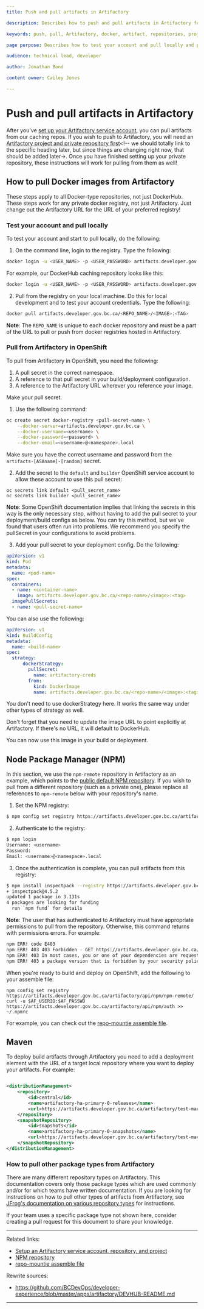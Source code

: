 ```yaml
---
title: Push and pull artifacts in Artifactory

description: Describes how to push and pull artifacts in Artifactory for Docker-type repositories

keywords: push, pull, Artifactory, docker, artifact, repositories, projects

page purpose: Describes how to test your account and pull locally and push and pull artifacts.

audience: technical lead, developer

author: Jonathan Bond

content owner: Cailey Jones

---
```

# Push and pull artifacts in Artifactory
After you've [set up your Artifactory service account](setup-artifactory-service-account-repository-project.md), you can pull artifacts from our caching repos. If you wish to push to Artifactory, you will need an [Artifactory project and private repository first](setup-artifactory-service-account-repository-project.md)<!-- we should totally link to the specific heading later, but since things are changing right now, that should be added later->. Once you have finished setting up your private repository, these instructions will work for pulling from them as well!

## How to pull Docker images from Artifactory

These steps apply to all Docker-type repositories, not just DockerHub. These steps work for any private docker registry, not just Artifactory. Just change out the Artifactory URL for the URL of your preferred registry!

### Test your account and pull locally
To test your account and start to pull locally, do the following:
1. On the command line, login to the registry. Type the following:

```bash
docker login -u <USER_NAME> -p <USER_PASSWORD> artifacts.developer.gov.bc.ca/<REPO_NAME>
```

For example, our DockerHub caching repository looks like this:

```bash
docker login -u <USER_NAME> -p <USER_PASSWORD> artifacts.developer.gov.bc.ca/docker-remote
```

2. Pull from the registry on your local machine. Do this for local development and to test your account credentials. Type the following:

```bash
docker pull artifacts.developer.gov.bc.ca/<REPO_NAME>/<IMAGE>:<TAG>
```
**Note**: The `REPO_NAME` is unique to each docker repository and must be a part of the URL to pull or push from docker registries hosted in Artifactory.

### Pull from Artifactory in OpenShift

To pull from Artifactory in OpenShift, you need the following:
1. A pull secret in the correct namespace.
2. A reference to that pull secret in your build/deployment configuration.
3. A reference to the Artifactory URL wherever you reference your image.

Make your pull secret.

1. Use the following command:

```bash
oc create secret docker-registry <pull-secret-name> \
    --docker-server=artifacts.developer.gov.bc.ca \
    --docker-username=<username> \
    --docker-password=<password> \
    --docker-email=<username>@<namespace>.local
```

Make sure you have the correct username and password from the `artifacts-[ASAname]-[random]` secret.

2. Add the secret to the `default` and `builder` OpenShift service account to allow these account to use this pull secret:

```
oc secrets link default <pull_secret_name>
oc secrets link builder <pull_secret_name>
```

**Note**: Some OpenShift documentation implies that linking the secrets in this way is the only necessary step,
without having to add the pull secret to your deployment/build configs as below. You can try this method, but we've found that users often run into problems. We recommend you specify the pullSecret in your configurations to avoid problems.

3. Add your pull secret to your deployment config. Do the following:

```yaml
apiVersion: v1
kind: Pod
metadata:
  name: <pod-name>
spec:
  containers:
  - name: <container-name>
    image: artifacts.developer.gov.bc.ca/<repo-name>/<image>:<tag>
  imagePullSecrets:
  - name: <pull-secret-name>
```

You can also use the following:

```yaml
apiVersion: v1
kind: BuildConfig
metadata:
  name: <build-name>
spec:
  strategy:
      dockerStrategy:
        pullSecret:
          name: artifactory-creds
        from:
          kind: DockerImage
          name: artifacts.developer.gov.bc.ca/<repo-name>/<image>:<tag>
```
You don't need to use dockerStrategy here. It works the same way under other types of strategy as well.

Don't forget that you need to update the image URL to point explicitly at Artifactory. If there's no URL, it will default to DockerHub.

You can now use this image in your build or deployment.

## Node Package Manager (NPM)
In this section, we use the `npm-remote` repository in Artifactory as an example, which points to the [public default NPM repository](https://registry.npmjs.org). If you wish to pull from a different repository (such as a private one), please replace all references to `npm-remote` below with your repository's name.

1. Set the NPM registry:

```bash
$ npm config set registry https://artifacts.developer.gov.bc.ca/artifactory/api/npm/npm-remote/
```

2. Authenticate to the registry:

```bash
$ npm login
Username: <username>
Password:
Email: <username>@<namespace>.local
```

3. Once the authentication is complete, you can pull artifacts from this registry:

```bash
$ npm install inspectpack --registry https://artifacts.developer.gov.bc.ca/artifactory/api/npm/npm-remote/
+ inspectpack@4.5.2
updated 1 package in 3.131s
4 packages are looking for funding
  run `npm fund` for details
```
**Note**: The user that has authenticated to Artifactory must have appropriate permissions to pull from the repository. Otherwise, this command returns with permissions errors. For example:

```bash
npm ERR! code E403
npm ERR! 403 403 Forbidden - GET https://artifacts.developer.gov.bc.ca/artifactory/api/npm/npm-remote/inspectpack
npm ERR! 403 In most cases, you or one of your dependencies are requesting
npm ERR! 403 a package version that is forbidden by your security policy.
```
When you're ready to build and deploy on OpenShift, add the following to your assemble file:
```
npm config set registry https://artifacts.developer.gov.bc.ca/artifactory/api/npm/npm-remote/
curl -u $AF_USERID:$AF_PASSWD https://artifacts.developer.gov.bc.ca/artifactory/api/npm/auth >> ~/.npmrc
```
For example, you can check out the [repo-mountie assemble file](https://github.com/bcgov/repomountie/blob/master/.s2i/bin/assemble).

## Maven

To deploy build artifacts through Artifactory you need to add a deployment element with the URL of a target local repository where you want to deploy your artifacts. For example:

```xml

<distributionManagement>
    <repository>
        <id>central</id>
        <name>artifactory-ha-primary-0-releases</name>
        <url>https://artifacts.developer.gov.bc.ca/artifactory/test-maven-repo</url>
    </repository>
    <snapshotRepository>
        <id>snapshots</id>
        <name>artifactory-ha-primary-0-snapshots</name>
        <url>https://artifacts.developer.gov.bc.ca/artifactory/test-maven-repo</url>
    </snapshotRepository>
</distributionManagement>
```

### How to pull other package types from Artifactory

There are many different repository types on Artifactory. This documentation covers only those package types which are used commonly and/or for which teams have written documentation. If you are looking for instructions on how to pull other types of artifacts from Artifactory, see [JFrog's documentation on various repository types](https://www.jfrog.com/confluence/display/JFROG/Package+Management) for instructions.

If your team uses a specific package type not shown here, consider creating a pull request for this document to share your knowledge.

---
Related links:
* [Setup an Artifactory service account, repository, and project](setup-artifactory-service-account-repository-project.md)
* [NPM repository](https://registry.npmjs.org)
* [repo-mountie assemble file](https://github.com/bcgov/repomountie/blob/master/.s2i/bin/assemble)

Rewrite sources:
* https://github.com/BCDevOps/developer-experience/blob/master/apps/artifactory/DEVHUB-README.md
---
